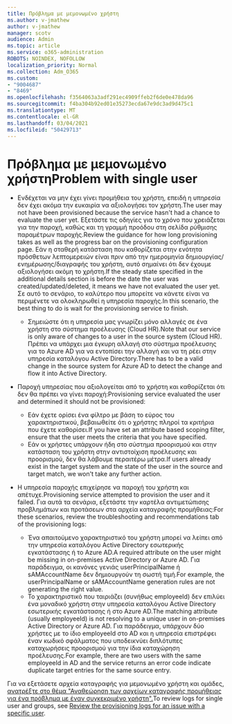 ```yaml
---
title: Πρόβλημα με μεμονωμένο χρήστη
ms.author: v-jmathew
author: v-jmathew
manager: scotv
audience: Admin
ms.topic: article
ms.service: o365-administration
ROBOTS: NOINDEX, NOFOLLOW
localization_priority: Normal
ms.collection: Adm_O365
ms.custom:
- "9004687"
- "8469"
ms.openlocfilehash: f3564063a3adf291ec4909ffeb2f6de0e478da96
ms.sourcegitcommit: f4ba304b92ed01e35273ecda67e9dc3ad9d475c1
ms.translationtype: MT
ms.contentlocale: el-GR
ms.lasthandoff: 03/04/2021
ms.locfileid: "50429713"
---
```

# <a name="problem-with-single-user"></a><span data-ttu-id="e3620-102">Πρόβλημα με μεμονωμένο χρήστη</span><span class="sxs-lookup"><span data-stu-id="e3620-102">Problem with single user</span></span>

- <span data-ttu-id="e3620-103">Ενδέχεται να μην έχει γίνει προμήθεια του χρήστη, επειδή η υπηρεσία δεν έχει ακόμα την ευκαιρία να αξιολογήσει τον χρήστη.</span><span class="sxs-lookup"><span data-stu-id="e3620-103">The user may not have been provisioned because the service hasn't had a chance to evaluate the user yet.</span></span> <span data-ttu-id="e3620-104">Εξετάστε τις οδηγίες για το χρόνο που χρειάζεται για την παροχή, καθώς και τη γραμμή προόδου στη σελίδα ρύθμισης παραμέτρων παροχής.</span><span class="sxs-lookup"><span data-stu-id="e3620-104">Review the guidance for how long provisioning takes as well as the progress bar on the provisioning configuration page.</span></span> <span data-ttu-id="e3620-105">Εάν η σταθερή κατάσταση που καθορίζεται στην ενότητα πρόσθετων λεπτομερειών είναι πριν από την ημερομηνία δημιουργίας/ενημέρωσης/διαγραφής του χρήστη, αυτό σημαίνει ότι δεν έχουμε αξιολογήσει ακόμη το χρήστη.</span><span class="sxs-lookup"><span data-stu-id="e3620-105">If the steady state specified in the additional details section is before the date the user was created/updated/deleted, it means we have not evaluated the user yet.</span></span> <span data-ttu-id="e3620-106">Σε αυτό το σενάριο, το καλύτερο που μπορείτε να κάνετε είναι να περιμένετε να ολοκληρωθεί η υπηρεσία παροχής.</span><span class="sxs-lookup"><span data-stu-id="e3620-106">In this scenario, the best thing to do is wait for the provisioning service to finish.</span></span>

  - <span data-ttu-id="e3620-107">Σημειώστε ότι η υπηρεσία μας γνωρίζει μόνο αλλαγές σε ένα χρήστη στο σύστημα προέλευσης (Cloud HR).</span><span class="sxs-lookup"><span data-stu-id="e3620-107">Note that our service is only aware of changes to a user in the source system (Cloud HR).</span></span> <span data-ttu-id="e3620-108">Πρέπει να υπάρχει μια έγκυρη αλλαγή στο σύστημα προέλευσης για το Azure AD για να εντοπίσει την αλλαγή και να τη ρέει στην υπηρεσία καταλόγου Active Directory.</span><span class="sxs-lookup"><span data-stu-id="e3620-108">There has to be a valid change in the source system for Azure AD to detect the change and flow it into Active Directory.</span></span>
- <span data-ttu-id="e3620-109">Παροχή υπηρεσίας που αξιολογείται από το χρήστη και καθορίζεται ότι δεν θα πρέπει να γίνει παροχή:</span><span class="sxs-lookup"><span data-stu-id="e3620-109">Provisioning service evaluated the user and determined it should not be provisioned:</span></span>
  - <span data-ttu-id="e3620-110">Εάν έχετε ορίσει ένα φίλτρο με βάση το εύρος του χαρακτηριστικού, βεβαιωθείτε ότι ο χρήστης πληροί τα κριτήρια που έχετε καθορίσει.</span><span class="sxs-lookup"><span data-stu-id="e3620-110">If you have set an attribute based scoping filter, ensure that the user meets the criteria that you have specified.</span></span>
  - <span data-ttu-id="e3620-111">Εάν οι χρήστες υπάρχουν ήδη στο σύστημα προορισμού και στην κατάσταση του χρήστη στην αντιστοίχιση προέλευσης και προορισμού, δεν θα λάβουμε περαιτέρω μέτρα.</span><span class="sxs-lookup"><span data-stu-id="e3620-111">If users already exist in the target system and the state of the user in the source and target match, we won't take any further action.</span></span>
- <span data-ttu-id="e3620-112">Η υπηρεσία παροχής επιχείρησε να παροχή του χρήστη και απέτυχε.</span><span class="sxs-lookup"><span data-stu-id="e3620-112">Provisioning service attempted to provision the user and it failed.</span></span> <span data-ttu-id="e3620-113">Για αυτά τα σενάρια, εξετάστε την καρτέλα αντιμετώπισης προβλημάτων και προτάσεων στα αρχεία καταγραφής προμήθειας:</span><span class="sxs-lookup"><span data-stu-id="e3620-113">For these scenarios, review the troubleshooting and recommendations tab of the provisioning logs:</span></span>
  - <span data-ttu-id="e3620-114">Ένα απαιτούμενο χαρακτηριστικό του χρήστη μπορεί να λείπει από την υπηρεσία καταλόγου Active Directory εσωτερικής εγκατάστασης ή το Azure AD.</span><span class="sxs-lookup"><span data-stu-id="e3620-114">A required attribute on the user might be missing in on-premises Active Directory or Azure AD.</span></span> <span data-ttu-id="e3620-115">Για παράδειγμα, οι κανόνες γενιάς userPrincipalName ή sAMAccountName δεν δημιουργούν τη σωστή τιμή.</span><span class="sxs-lookup"><span data-stu-id="e3620-115">For example, the userPrincipalName or sAMAccountName generation rules are not generating the right value.</span></span>
  - <span data-ttu-id="e3620-116">Το χαρακτηριστικό που ταιριάζει (συνήθως employeeId) δεν επιλύει ένα μοναδικό χρήστη στην υπηρεσία καταλόγου Active Directory εσωτερικής εγκατάστασης ή στο Azure AD.</span><span class="sxs-lookup"><span data-stu-id="e3620-116">The matching attribute (usually employeeId) is not resolving to a unique user in on-premises Active Directory or Azure AD.</span></span> <span data-ttu-id="e3620-117">Για παράδειγμα, υπάρχουν δύο χρήστες με το ίδιο employeeId στο AD και η υπηρεσία επιστρέφει έναν κωδικό σφάλματος που υποδεικνύει διπλότυπες καταχωρήσεις προορισμού για την ίδια καταχώρηση προέλευσης.</span><span class="sxs-lookup"><span data-stu-id="e3620-117">For example, there are two users with the same employeeId in AD and the service returns an error code indicate duplicate target entries for the same source entry.</span></span>

<span data-ttu-id="e3620-118">Για να εξετάσετε αρχεία καταγραφής για μεμονωμένο χρήστη και ομάδες, [ανατρέξτε στο θέμα "Αναθεώρηση των αρχείων καταγραφής προμήθειας για ένα πρόβλημα με έναν συγκεκριμένο χρήστη".](https://docs.microsoft.com/azure/active-directory/reports-monitoring/concept-provisioning-logs)</span><span class="sxs-lookup"><span data-stu-id="e3620-118">To review logs for single user and groups, see [Review the provisioning logs for an issue with a specific user](https://docs.microsoft.com/azure/active-directory/reports-monitoring/concept-provisioning-logs).</span></span>
